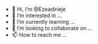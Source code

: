 - 👋 Hi, I’m @Ezeadirieje
- 👀 I’m interested in ...
- 🌱 I’m currently learning ...
- 💞️ I’m looking to collaborate on ...
- 📫 How to reach me ...

<!---
Ezeadirieje/Ezeadirieje is a ✨ special ✨ repository because its `README.md` (this file) appears on your GitHub profile.
You can click the Preview link to take a look at your changes.
--->
